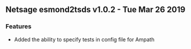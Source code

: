 ## Netsage esmond2tsds v1.0.2 - Tue Mar 26 2019

### Features

* Added the ability to specify tests in config file for Ampath
